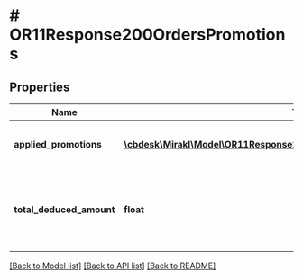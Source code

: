 # # OR11Response200OrdersPromotions

## Properties

Name | Type | Description | Notes
------------ | ------------- | ------------- | -------------
**applied_promotions** | [**\cbdesk\Mirakl\Model\OR11Response200OrdersPromotionsAppliedPromotions[]**](OR11Response200OrdersPromotionsAppliedPromotions.md) | The promotions applied on this order | [optional]
**total_deduced_amount** | **float** | The total amount deduced on this order thanks to the promotions | [optional]

[[Back to Model list]](../../README.md#models) [[Back to API list]](../../README.md#endpoints) [[Back to README]](../../README.md)
